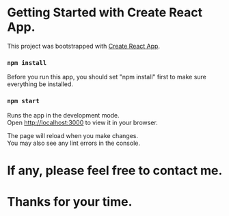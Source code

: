 # Getting Started with Create React App.

This project was bootstrapped with [Create React App](https://github.com/facebook/create-react-app).

### `npm install`

Before you run this app, you should set "npm install" first to make sure everything be installed.

### `npm start`

Runs the app in the development mode.\
Open [http://localhost:3000](http://localhost:3000) to view it in your browser.

The page will reload when you make changes.\
You may also see any lint errors in the console.

# If any, please feel free to contact me.

# Thanks for your time.
